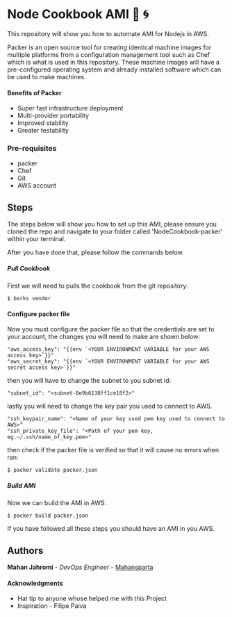 # Node Cookbook AMI :monkey: :cyclone:
This repository will show you how to automate AMI for Nodejs in AWS.

Packer is an open source tool for creating identical machine images for multiple platforms from a configuration management tool such as Chef which is what is used in this repository. These machine images will have a pre-configured operating system and already installed software which can be used to make machines.

#### Benefits of Packer
- Super fast infrastructure deployment
- Multi-provider portability
- Improved stability
- Greater testability

### Pre-requisites
- packer
- Chef
- Git
- AWS account

## Steps
The steps below will show you how to set up this AMI, please ensure you cloned the repo and navigate to your folder called 'NodeCookbook-packer' within your terminal.

After you have done that, please follow the commands below.

##### Pull Cookbook
First we will need to pulls the cookbook from the git repository:
```
$ berks vendor
```

#### Configure packer file
Now you must configure the packer file so that the credentials are set to your account, the changes you will need to make are shown below:
```
"aws_access_key": "{{env `<YOUR ENVIRONMENT VARIABLE for your AWS access key>`}}"
"aws_secret_key": "{{env `<YOUR ENVIRONMENT VARIABLE for your AWS secret access key>`}}"
```
then you will have to change the subnet to you subnet id:
```
"subnet_id": "<subnet-0e9b6138ff1ce18f2>"
```
lastly you will need to change the key pair you used to connect to AWS.
```
"ssh_keypair_name": "<Name of your key used pem key used to connect to AWS>"
"ssh_private_key_file": "<Path of your pem key, eg.~/.ssh/name_of_key.pem>"
```
then check if the packer file is verified so that it will cause no errors when ran:
```
$ packer validate packer.json
```
##### Build AMI
Now we can build the AMI in AWS:
```
$ packer build packer.json
```

If you have followed all these steps you should have an AMI in you AWS.

## Authors

**Mahan Jahromi** - *DevOps Engineer* - [Mahansparta](https://github.com/Mahansparta)

#### Acknowledgments

* Hat tip to anyone whose helped me with this Project
* Inspiration  - Filipe Paiva
